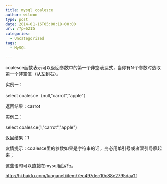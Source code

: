 ```yaml
---
title: mysql coalesce
author: wiloon
type: post
date: 2014-01-16T05:00:18+00:00
url: /?p=6215
categories:
  - Uncategorized
tags:
  - MySQL

---
```

coalesce函数表示可以返回参数中的第一个非空表达式，当你有N个参数时选取第一个非空值（从左到右）。

实例一：

select coalesce（null,"carrot","apple"）

返回结果：carrot

实例二：

select coalesce(1,"carrot","apple")

返回结果：1

友情提示：coalesce里的参数如果是字符串的话，务必用单引号或者双引号廓起来；

这些语句可以直接在mysql里运行。



http://hi.baidu.com/luoganet/item/7ec497dec10c88e2795daa1f
